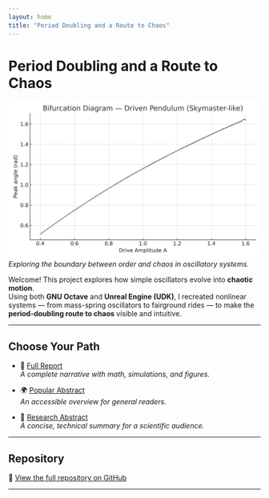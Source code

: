```yaml
---
layout: home
title: "Period Doubling and a Route to Chaos"
---
```


# Period Doubling and a Route to Chaos  

![Hero Image: Bifurcation Diagram](images/bifurcation.png)  
*Exploring the boundary between order and chaos in oscillatory systems.*

Welcome! This project explores how simple oscillators evolve into **chaotic motion**.  
Using both **GNU Octave** and **Unreal Engine (UDK)**, I recreated nonlinear systems — from mass-spring oscillators to fairground rides — to make the **period-doubling route to chaos** visible and intuitive.  

---

## Choose Your Path  

- 📘 [Full Report](./_posts/2025-09-26-period-doubling-writeup.md)  
  *A complete narrative with math, simulations, and figures.*  

- 🌍 [Popular Abstract](./_posts/2025-09-26-period-doubling-summary-popular.md)  
  *An accessible overview for general readers.*  

- 📑 [Research Abstract](./_posts/2025-09-26-period-doubling-summary-research.md)  
  *A concise, technical summary for a scientific audience.*  

---

## Repository  

📂 [View the full repository on GitHub](https://github.com/oospakooysa/period_doubling)  

---
